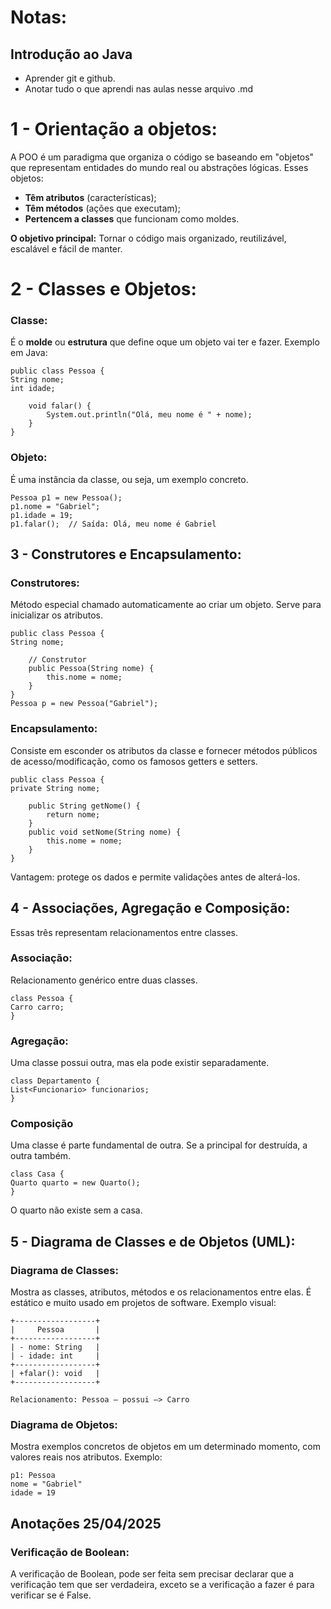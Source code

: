 # Notas:
## Introdução ao Java
* Aprender git e github.
* Anotar tudo o que aprendi nas aulas nesse arquivo .md

# 1 - Orientação a objetos:

A POO é um paradigma que organiza o código se baseando em "objetos" que representam entidades do mundo real ou abstrações lógicas.
Esses objetos:

* **Têm atributos** (características);
* **Têm métodos** (ações que executam);
* **Pertencem a classes** que funcionam como moldes.
 
**O objetivo principal:** Tornar o código mais organizado, reutilizável, escalável e fácil de manter.

# 2 - Classes e Objetos:

### Classe:
É o **molde** ou **estrutura** que define oque um objeto vai ter e fazer.
Exemplo em Java:

    public class Pessoa {
    String nome;
    int idade;
    
        void falar() {
            System.out.println("Olá, meu nome é " + nome);
        }
    }
### Objeto:
É uma instância da classe, ou seja, um exemplo concreto.

    Pessoa p1 = new Pessoa();
    p1.nome = "Gabriel";
    p1.idade = 19;
    p1.falar();  // Saída: Olá, meu nome é Gabriel

## 3 - Construtores e Encapsulamento:

### Construtores:
Método especial chamado automaticamente ao criar um objeto.
Serve para inicializar os atributos.

    public class Pessoa {
    String nome;
    
        // Construtor
        public Pessoa(String nome) {
            this.nome = nome;
        }
    }
    Pessoa p = new Pessoa("Gabriel");

### Encapsulamento:
Consiste em esconder os atributos da classe e fornecer métodos públicos de acesso/modificação, como os famosos getters e setters.

    public class Pessoa {
    private String nome;
    
        public String getNome() {
            return nome;
        }
        public void setNome(String nome) {
            this.nome = nome;
        }
    }

Vantagem: protege os dados e permite validações antes de alterá-los.

## 4 - Associações, Agregação e Composição:
Essas três representam relacionamentos entre classes.

### Associação:
Relacionamento genérico entre duas classes.

    class Pessoa {
    Carro carro;
    }

### Agregação:
Uma classe possui outra, mas ela pode existir separadamente.

    class Departamento {
    List<Funcionario> funcionarios;
    }

### Composição 
Uma classe é parte fundamental de outra. Se a principal for destruída, a outra também.

    class Casa {
    Quarto quarto = new Quarto();
    }

O quarto não existe sem a casa.

## 5 - Diagrama de Classes e de Objetos (UML):
### Diagrama de Classes:
Mostra as classes, atributos, métodos e os relacionamentos entre elas. É estático e muito usado em projetos de software.
Exemplo visual:
    
    +------------------+
    |     Pessoa       |
    +------------------+
    | - nome: String   |
    | - idade: int     |
    +------------------+
    | +falar(): void   |
    +------------------+
    
    Relacionamento: Pessoa — possui —> Carro

### Diagrama de Objetos:
Mostra exemplos concretos de objetos em um determinado momento, com valores reais nos atributos.
Exemplo:

    p1: Pessoa
    nome = "Gabriel"
    idade = 19

## Anotações 25/04/2025

### Verificação de Boolean:
A verificação de Boolean, pode ser feita sem precisar declarar que a verificação tem que ser verdadeira, exceto se a verificação a fazer é para verificar se é False.





















